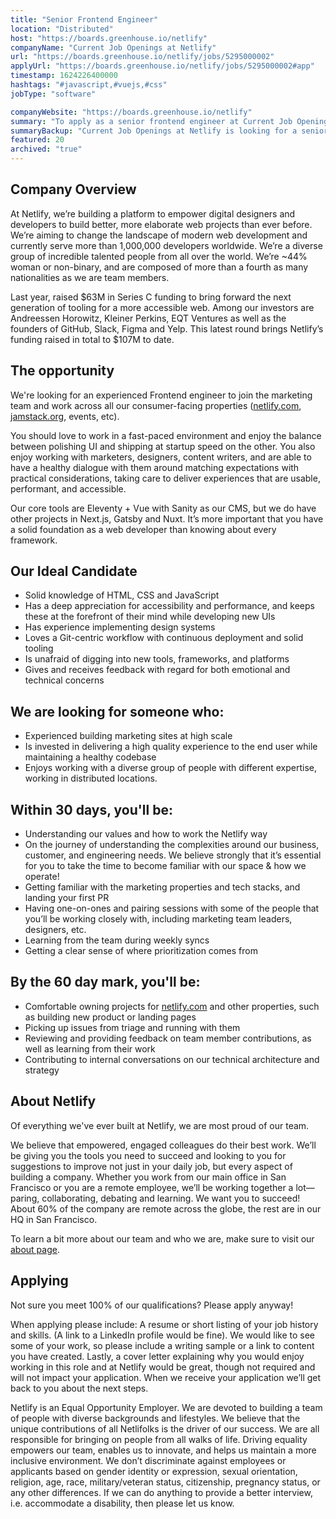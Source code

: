 ```yaml
---
title: "Senior Frontend Engineer"
location: "Distributed"
host: "https://boards.greenhouse.io/netlify"
companyName: "Current Job Openings at Netlify"
url: "https://boards.greenhouse.io/netlify/jobs/5295000002"
applyUrl: "https://boards.greenhouse.io/netlify/jobs/5295000002#app"
timestamp: 1624226400000
hashtags: "#javascript,#vuejs,#css"
jobType: "software"

companyWebsite: "https://boards.greenhouse.io/netlify"
summary: "To apply as a senior frontend engineer at Current Job Openings at Netlify, you preferably need to have you also enjoy working with marketers, designers, content writers, and are able to have a healthy dialogue with them around matching expectations with practical considerations."
summaryBackup: "Current Job Openings at Netlify is looking for a senior frontend engineer that has #marketing, #content, #javascript."
featured: 20
archived: "true"
---
```


## Company Overview

At Netlify, we’re building a platform to empower digital designers and developers to build better, more elaborate web projects than ever before. We’re aiming to change the landscape of modern web development and currently serve more than 1,000,000 developers worldwide. We’re a diverse group of incredible talented people from all over the world. We’re ~44% woman or non-binary, and are composed of more than a fourth as many nationalities as we are team members.

Last year, raised $63M in Series C funding to bring forward the next generation of tooling for a more accessible web. Among our investors are Andreessen Horowitz, Kleiner Perkins, EQT Ventures as well as the founders of GitHub, Slack, Figma and Yelp. This latest round brings Netlify’s funding raised in total to $107M to date.

## The opportunity

We're looking for an experienced Frontend engineer to join the marketing team and work across all our consumer-facing properties ([netlify.com](http://netlify.com), [jamstack.org](http://jamstack.org), events, etc).

You should love to work in a fast-paced environment and enjoy the balance between polishing UI and shipping at startup speed on the other. You also enjoy working with marketers, designers, content writers, and are able to have a healthy dialogue with them around matching expectations with practical considerations, taking care to deliver experiences that are usable, performant, and accessible.

Our core tools are Eleventy + Vue with Sanity as our CMS, but we do have other projects in Next.js, Gatsby and Nuxt. It’s more important that you have a solid foundation as a web developer than knowing about every framework.

## Our Ideal Candidate

*   Solid knowledge of HTML, CSS and JavaScript
*   Has a deep appreciation for accessibility and performance, and keeps these at the forefront of their mind while developing new UIs
*   Has experience implementing design systems
*   Loves a Git-centric workflow with continuous deployment and solid tooling
*   Is unafraid of digging into new tools, frameworks, and platforms
*   Gives and receives feedback with regard for both emotional and technical concerns

## We are looking for someone who:

*   Experienced building marketing sites at high scale
*   Is invested in delivering a high quality experience to the end user while maintaining a healthy codebase
*   Enjoys working with a diverse group of people with different expertise, working in distributed locations.

## Within 30 days, you'll be:

*   Understanding our values and how to work the Netlify way
*   On the journey of understanding the complexities around our business, customer, and engineering needs. We believe strongly that it’s essential for you to take the time to become familiar with our space & how we operate!
*   Getting familiar with the marketing properties and tech stacks, and landing your first PR
*   Having one-on-ones and pairing sessions with some of the people that you’ll be working closely with, including marketing team leaders, designers, etc.
*   Learning from the team during weekly syncs
*   Getting a clear sense of where prioritization comes from

## By the 60 day mark, you'll be:

*   Comfortable owning projects for [netlify.com](http://netlify.com/) and other properties, such as building new product or landing pages
*   Picking up issues from triage and running with them
*   Reviewing and providing feedback on team member contributions, as well as learning from their work
*   Contributing to internal conversations on our technical architecture and strategy

## About Netlify

Of everything we've ever built at Netlify, we are most proud of our team.

We believe that empowered, engaged colleagues do their best work. We’ll be giving you the tools you need to succeed and looking to you for suggestions to improve not just in your daily job, but every aspect of building a company. Whether you work from our main office in San Francisco or you are a remote employee, we’ll be working together a lot—paring, collaborating, debating and learning. We want you to succeed! About 60% of the company are remote across the globe, the rest are in our HQ in San Francisco.

To learn a bit more about our team and who we are, make sure to visit our [about page](https://www.netlify.com/about).

## Applying

Not sure you meet 100% of our qualifications? Please apply anyway!

When applying please include: A resume or short listing of your job history and skills. (A link to a LinkedIn profile would be fine). We would like to see some of your work, so please include a writing sample or a link to content you have created. Lastly, a cover letter explaining why you would enjoy working in this role and at Netlify would be great, though not required and will not impact your application. When we receive your application we’ll get back to you about the next steps.

Netlify is an Equal Opportunity Employer. We are devoted to building a team of people with diverse backgrounds and lifestyles. We believe that the unique contributions of all Netlifolks is the driver of our success. We are all responsible for bringing on people from all walks of life. Driving equality empowers our team, enables us to innovate, and helps us maintain a more inclusive environment. We don’t discriminate against employees or applicants based on gender identity or expression, sexual orientation, religion, age, race, military/veteran status, citizenship, pregnancy status, or any other differences. If we can do anything to provide a better interview, i.e. accommodate a disability, then please let us know.
